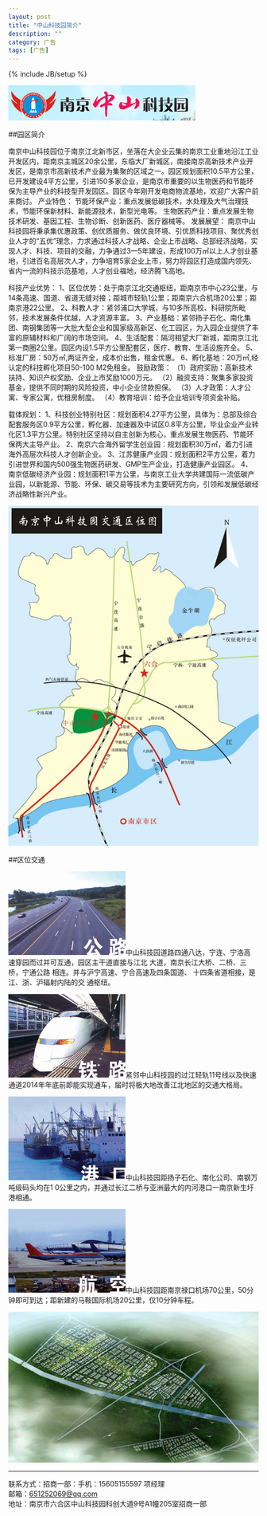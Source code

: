```yaml
---
layout: post
title: "中山科技园简介"
description: ""
category: 广告
tags: [广告]
---
```

{% include JB/setup %}
<style>
	p img {
		margin: 0 auto;
	}
</style>

![Alt text](/assets/imgs/kjy_head.png)

##园区简介

南京中山科技园位于南京江北新市区，坐落在大企业云集的南京工业重地沿江工业开发区内，距南京主城区20余公里，东临大厂新城区，南接南京高新技术产业开发区，是南京市高新技术产业最为集聚的区域之一。园区规划面积10.5平方公里，已开发建设4平方公里，引进150多家企业，是南京市重要的以生物医药和节能环保为主导产业的科技型开发园区。园区今年刚开发电商物流基地，欢迎广大客户前来商讨。 产业特色： 节能环保产业：重点发展低碳技术，水处理及大气治理技术，节能环保新材料、新能源技术，新型光电等。 生物医药产业：重点发展生物技术研发、基因工程、生物诊断、创新医药、医疗器械等。 发展展望： 南京中山科技园将秉承集优惠政策、创优质服务、做优良环境、引优质科技项目、聚优秀创业人才的“五优”理念，力求通过科技人才战略、企业上市战略、总部经济战略，实现人才、科技、项目的交融，力争通过3—5年建设，形成100万㎡以上人才创业基地，引进百名高层次人才，力争培育5家企业上市，努力将园区打造成国内领先、省内一流的科技示范基地，人才创业福地，经济腾飞高地。 

科技产业优势： 1、区位优势：处于南京江北交通枢纽，距南京市中心23公里，与14条高速、国道、省道无缝对接；距城市轻轨1公里；距南京六合机场20公里；距南京港22公里。 2、科教人才：紧邻浦口大学城，与10多所高校、科研院所毗邻，技术发展条件优越，人才资源丰富。 3、产业基础：紧邻扬子石化、南化集团、南钢集团等一大批大型企业和国家级高新区、化工园区，为入园企业提供了丰富的原辅材料和广阔的市场空间。 4、生活配套：隔河相望大厂新城，距南京江北第一商圈2公里。园区内设1.5平方公里配套区，医疗、教育、生活设施齐全。 5、标准厂房：50万㎡,两证齐全，成本价出售，租金优惠。 6、孵化基地：20万㎡,经认定的科技孵化项目50-100 M2免租金。 鼓励政策： （1）政府奖励：高新技术扶持、知识产权奖励、企业上市奖励1000万元。 （2）融资支持：聚集多家投资基金，提供不同时期的风险投资，中小企业贷款担保。 （3）人才政策：人才公寓、专家公寓，优租房制度。 （4）教育培训：给予企业培训专项资金补贴。 

载体规划： 1、科技创业特别社区：规划面积4.27平方公里，具体为：总部及综合配套服务区0.9平方公里，孵化器、加速器及中试区0.8平方公里，毕业企业产业转化区1.3平方公里。特别社区坚持以自主创新为核心，重点发展生物医药、节能环保两大主导产业。 2、南京六合海外留学生创业园：规划面积30万㎡，着力引进海外高层次科技人才创新企业。 3、江苏健康产业园：规划面积2平方公里，着力引进世界和国内500强生物医药研发、GMP生产企业，打造健康产业园区。 4、南京低碳经济产业园：规划面积1平方公里，与南京工业大学共建国际一流低碳产业园，以新能源、节能、环保、碳交易等技术为主要研究方向，引领和发展低碳经济战略性新兴产业。

![Alt text](/assets/imgs/kjy_map.jpg)

##区位交通

![Alt text](/assets/imgs/kjy_tras1.jpg)中山科技园道路四通八达，宁连、宁洛高 速穿园而过并可互通，园区主干道直接与江北 大道，南京长江大桥、二桥、三桥，宁通公路 相连。并与沪宁高速、宁合高速及四条国道、 十四条省道相接，是江、浙、沪辐射内陆的交 通枢纽。

![Alt text](/assets/imgs/kjy_tras2.jpg)紧邻中山科技园的过江轻轨11号线以及快速通道2014年年底前即能实现通车，届时将极大地改善江北地区的交通大格局。

![Alt text](/assets/imgs/kjy_tras3.jpg)中山科技园距扬子石化、南化公司、南钢万吨级码头均在1 0公里之内，并通过长江二桥与亚洲最大的内河港口一南京新生圩港相通。

![Alt text](/assets/imgs/kjy_tras4.jpg)中山科技园距南京禄口机场70公里，50分钟即可到达；距新建的马鞍国际机场20公里，仅10分钟车程。

![Alt text](/assets/imgs/kjy_foot.jpg)

----------
联系方式：招商一部：手机：15605155597 项经理<br>
邮箱：<a href="mailto:651252069@qq.com" rel="me">651252069@qq.com</a><br>
地址：南京市六合区中山科技园科创大道9号A1幢205室招商一部

